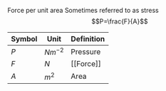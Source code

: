 Force per unit area
Sometimes referred to as stress
$$P=\frac{F}{A}$$

| Symbol | Unit      | Definition |
| ------ | --------- | ---------- |
| $P$    | $Nm^{-2}$ | Pressure   |
| $F$    | $N$       | [[Force]]  |
| $A$    | $m^{2}$   | Area       |
